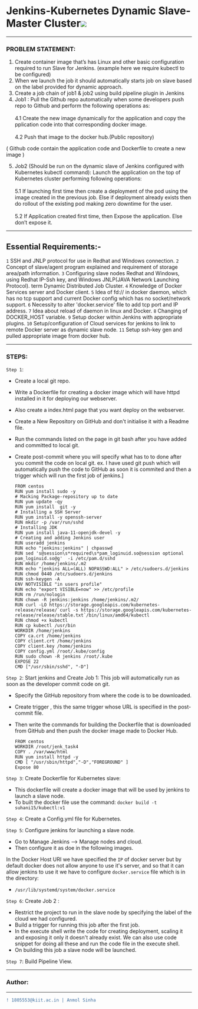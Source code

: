 
#  Jenkins-Kubernetes Dynamic Slave-Master Cluster<img src="https://i.ytimg.com/vi/1k34Yi0rpu8/maxresdefault.jpg"></img>
____________________________________________________________________________________________________________________
### PROBLEM STATEMENT:
1. Create container image that’s has Linux and other basic configuration required to run Slave for Jenkins. (example here we require kubectl to be configured)
2. When we launch the job it should automatically starts job on slave based on the label provided for dynamic approach.
3. Create a job chain of job1 & job2 using build pipeline plugin in Jenkins
4. Job1 : Pull the Github repo automatically when some developers push repo to Github and perform the following operations as:<br><br>
4.1 Create the new image dynamically for the application and copy the pplication code into that corresponding docker image.<br><br>
4.2 Push that image to the docker hub.(Public repository)

( Github code contain the application code and Dockerfile to create a new image )

5. Job2 (Should be run on the dynamic slave of Jenkins configured with Kubernetes kubectl command): Launch the application on the top of Kubernetes cluster performing following operations:<br><br>
5.1 If launching first time then create a deployment of the pod using the image created in the previous job. Else if deployment already exists then do rollout of the existing pod making zero downtime for the user.<br><br>
5.2  If Application created first time, then Expose the application. Else don’t expose it.
____________________________________________________________________________________________________________________
## Essential Requirements:-
`1` SSH and JNLP protocol for use in Redhat and Windows connection.
`2` Concept of slave/agent program explained and requirement of storage area/path information. 
`3` Configuring slave nodes Redhat and Windows, using Redhat IP-Ssh key, and Windows JNLP(JAVA Network Launching Protocol).
term Dynamic Distributed Job Cluster.
`4` Knowledge of Docker Services server and Docker client.
`5` Idea of fd:// in docker daemon, which has no tcp support and current Docker config which has no socket/network support.
`6` Necessity to alter 'docker.service' file to add tcp port and IP address.
`7` Idea about reload of daemon in linux and Docker.
`8` Changing of DOCKER_HOST variable.
`9` Setup docker within Jenkins with appropriate plugins.
`10` Setup/configuration of Cloud services for jenkins to link to remote Docker server as dynamic slave node.
`11` Setup ssh-key gen and pulled appropriate image from docker hub.
____________________________________________________________________________________________________________________
### STEPS:

`Step 1`:
- Create a local git repo.
- Write a Dockerfile for creating a docker image which will have httpd installed in it for deploying our webserver.
- Also create a index.html page that you want deploy on the webserver.
- Create a New Repository on GitHub and don't initialise it with a Readme file.
- Run the commands listed on the page in git bash after you have added and committed to local git.
- Create post-commit where you will specify what has to to done after you commit the code on local git. ex. I have used git push which will automatically push the code to GitHub as soon it is commited and then a trigger which will run the first job of jenkins.]

      FROM centos
      RUN yum install sudo -y
      # Macking Package-repository up to date
      RUN yum update -qy
      RUN yum install  git -y
      # Installing a SSH Server 
      RUN yum install -y openssh-server
      RUN mkdir -p /var/run/sshd
      # Installing JDK 
      RUN yum install java-11-openjdk-devel -y
      # Creating and adding Jenkins user
      RUN useradd jenkins 
      RUN echo "jenkins:jenkins" | chpasswd
      RUN sed 's@session\s*required\s*pam_loginuid.so@session optional pam_loginuid.so@g'  -i /etc/pam.d/sshd
      RUN mkdir /home/jenkins/.m2
      RUN echo "jenkins ALL=(ALL) NOPASSWD:ALL" > /etc/sudoers.d/jenkins
      RUN chmod 0440 /etc/sudoers.d/jenkins
      RUN ssh-keygen -A
      ENV NOTVISIBLE "in users profile"
      RUN echo "export VISIBLE=now" >> /etc/profile
      RUN rm /run/nologin
      RUN chown -R jenkins:jenkins /home/jenkins/.m2/
      RUN curl -LO https://storage.googleapis.com/kubernetes-release/release/`curl -s https://storage.googleapis.com/kubernetes-release/release/stable.txt`/bin/linux/amd64/kubectl
      RUN chmod +x kubectl
      RUN cp kubectl /usr/bin
      WORKDIR /home/jenkins
      COPY ca.crt /home/jenkins
      COPY client.crt /home/jenkins
      COPY client.key /home/jenkins
      COPY config.yml /root/.kube/config
      RUN sudo chown -R jenkins /root/.kube 
      EXPOSE 22  
      CMD ["/usr/sbin/sshd", "-D"]

`Step 2`: Start jenkins and Create Job 1:
This job will automatically run as soon as the developer commit code on git.
- Specify the GitHub repository from where the code is to be downloaded.
- Create trigger , this the same trigger whose URL is specified in the post-commit file.
- Then write the commands for building the Dockerfile that is downloaded from GitHub and then push the docker image made to Docker Hub.

      FROM centos
      WORKDIR /root/jenk_task4
      COPY . /var/www/html
      RUN yum install httpd -y
      CMD [ "/usr/sbin/httpd","-D","FOREGROUND" ]
      Expose 80

`Step 3`: Create Dockerfile for Kubernetes slave:
- This dockerfile will create a docker image that will be used by jenkins to launch a slave node.
- To built the docker file use the command:
`docker build -t suhani15/kubectl:v1`

`Step 4`: Create a Config.yml file for Kubernetes.

`Step 5`: Configure jenkins for launching a slave node.
- Go to Manage Jenkins --> Manage nodes and cloud.
- Then configure it as doe in the following images.

In the Docker Host URI we have specified the `IP` of docker server but by default docker does not allow anyone to use it's server, and so that it can allow jenkins to use it we have to configure `docker.service` file which is in the directory:

- `/usr/lib/systemd/system/docker.service`

`Step 6`: Create Job 2 :
- Restrict the project to run in the slave node by specifying the label of the cloud we had configured.
- Build a trigger for running this job after the first job.
- In the execute shell write the code for creating deployment, scaling it and exposing it only it doesn't already exist. We can also use code snippet for doing all these and run the code file in the execute shell.
- On building this job a slave node will be launched.

`Step 7`: Build Pipeline View.
____________________________________________________________________________________________________________________
### Author:
----------------------------------
```diff
! 1805553@kiit.ac.in | Anmol Sinha
```
